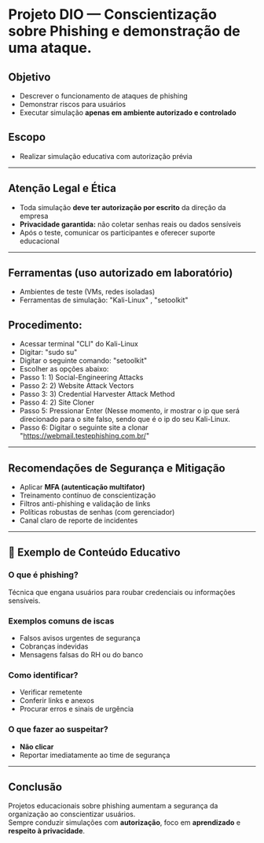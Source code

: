 # Projeto DIO — Conscientização sobre Phishing e demonstração de uma ataque.

## Objetivo
- Descrever o funcionamento de ataques de phishing
- Demonstrar riscos para usuários
- Executar simulação **apenas em ambiente autorizado e controlado**

## Escopo
- Realizar simulação educativa com autorização prévia  

---

## Atenção Legal e Ética
- Toda simulação **deve ter autorização por escrito** da direção da empresa
- **Privacidade garantida:** não coletar senhas reais ou dados sensíveis
- Após o teste, comunicar os participantes e oferecer suporte educacional

---

## Ferramentas (uso autorizado em laboratório)
- Ambientes de teste (VMs, redes isoladas)
- Ferramentas de simulação: "Kali-Linux" , "setoolkit"

## Procedimento:
- Acessar terminal "CLI" do Kali-Linux
- Digitar: "sudo su"
- Digitar o seguinte comando: "setoolkit"
- Escolher as opções abaixo:
- Passo 1: 1) Social-Engineering Attacks
- Passo 2: 2) Website Attack Vectors
- Passo 3: 3) Credential Harvester Attack Method
- Passo 4: 2) Site Cloner
- Passo 5: Pressionar Enter (Nesse momento, ir mostrar o ip que será direcionado para o site falso, sendo que é o ip do seu Kali-Linux.
- Passo 6: Digitar o seguinte site a clonar "https://webmail.testephishing.com.br/"

---
## Recomendações de Segurança e Mitigação
- Aplicar **MFA (autenticação multifator)**
- Treinamento contínuo de conscientização
- Filtros anti-phishing e validação de links
- Políticas robustas de senhas (com gerenciador)
- Canal claro de reporte de incidentes

---

## 📘 Exemplo de Conteúdo Educativo

### O que é phishing?
Técnica que engana usuários para roubar credenciais ou informações sensíveis.

### Exemplos comuns de iscas
- Falsos avisos urgentes de segurança
- Cobranças indevidas
- Mensagens falsas do RH ou do banco

### Como identificar?
- Verificar remetente
- Conferir links e anexos
- Procurar erros e sinais de urgência

### O que fazer ao suspeitar?
- **Não clicar**
- Reportar imediatamente ao time de segurança

---
## Conclusão
Projetos educacionais sobre phishing aumentam a segurança da organização ao conscientizar usuários.  
Sempre conduzir simulações com **autorização**, foco em **aprendizado** e **respeito à privacidade**.





